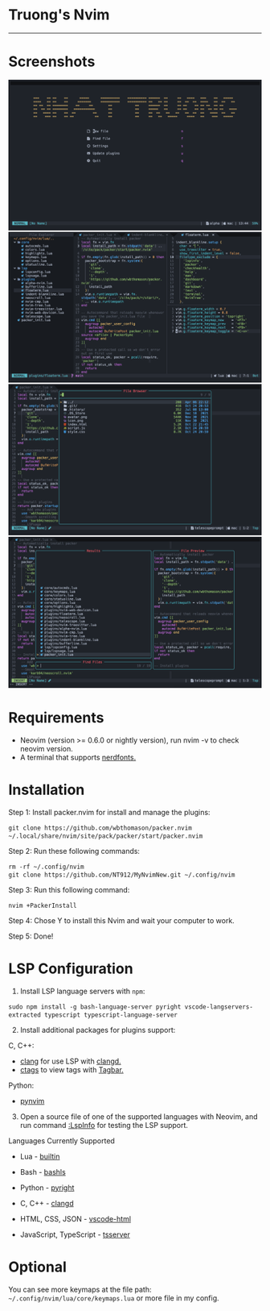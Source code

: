 # Truong's Nvim
----------------------------------------------------------
# Screenshots
<img src="https://github.com/NT912/MyNvimNew/blob/main/img/Screen%20Shot%202022-10-24%20at%2021.07.18.png">
<img src="https://github.com/NT912/MyNvimNew/blob/main/img/Screen%20Shot%202022-10-24%20at%2021.09.59.png">
<img src="https://github.com/NT912/MyNvimNew/blob/main/img/Screen%20Shot%202022-10-24%20at%2021.08.16.png">
<img src="https://github.com/NT912/MyNvimNew/blob/main/img/Screen%20Shot%202022-10-24%20at%2021.08.30.png">

# Requirements
- Neovim (version >= 0.6.0 or nightly version), run nvim -v to check neovim version.
- A terminal that supports [nerdfonts.](https://github.com/ryanoasis/nerd-fonts)

# Installation
Step 1: Install packer.nvim for install and manage the plugins:
```
git clone https://github.com/wbthomason/packer.nvim ~/.local/share/nvim/site/pack/packer/start/packer.nvim
```
Step 2: Run these following commands:
```
rm -rf ~/.config/nvim
git clone https://github.com/NT912/MyNvimNew.git ~/.config/nvim
```
Step 3: Run this following command:
```
nvim +PackerInstall
```
Step 4: Chose Y to install this Nvim and wait your computer to work.

Step 5: Done!

# LSP Configuration
1. Install LSP language servers with `npm`:
```
sudo npm install -g bash-language-server pyright vscode-langservers-extracted typescript typescript-language-server
```
2. Install additional packages for plugins support:

C, C++:

 - [clang](https://clangd.llvm.org/installation.html) for use LSP with [clangd.](https://github.com/neovim/nvim-lspconfig/blob/master/doc/server_configurations.md#clangd)
 - [ctags](https://github.com/universal-ctags/ctags) to view tags with [Tagbar.](https://github.com/preservim/tagbar)

Python:

 - [pynvim](https://github.com/neovim/pynvim)

3. Open a source file of one of the supported languages with Neovim, and run command [:LspInfo](https://github.com/neovim/nvim-lspconfig#built-in-commands) for testing the LSP support.

Languages Currently Supported

 - Lua - [builtin](https://neovim.io/doc/user/lua.html)

 - Bash - [bashls](https://github.com/neovim/nvim-lspconfig/blob/master/doc/server_configurations.md#bashls)

 - Python - [pyright](https://github.com/neovim/nvim-lspconfig/blob/master/doc/server_configurations.md#pyright)

 - C, C++ - [clangd](https://github.com/neovim/nvim-lspconfig/blob/master/doc/server_configurations.md#clangd)

 - HTML, CSS, JSON - [vscode-html](https://github.com/neovim/nvim-lspconfig/blob/master/doc/server_configurations.md#html)
 
 - JavaScript, TypeScript - [tsserver](https://github.com/neovim/nvim-lspconfig/blob/master/doc/server_configurations.md#tsserver)

# Optional

You can see more keymaps at the file path: `~/.config/nvim/lua/core/keymaps.lua` or more file in my config.

